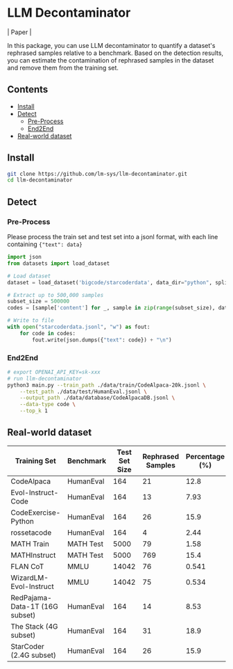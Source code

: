 # LLM Decontaminator

| Paper |

In this package, you can use LLM decontaminator to quantify a dataset's rephrased samples relative to a benchmark.
Based on the detection results, you can estimate the contamination of rephrased samples in the dataset and remove them from the training set.

## Contents

- [Install](#install)
- [Detect](#detect)
    - [Pre-Process](#pre-process)
    - [End2End](#end2end)
- [Real-world dataset](#real-world-dataset)


## Install

~~~bash
git clone https://github.com/lm-sys/llm-decontaminator.git
cd llm-decontaminator
~~~


## Detect

### Pre-Process
Please process the train set and test set into a jsonl format, with each line containing `{"text": data}`

~~~py
import json
from datasets import load_dataset

# Load dataset
dataset = load_dataset('bigcode/starcoderdata', data_dir="python", split="train", streaming=True)

# Extract up to 500,000 samples
subset_size = 500000
codes = [sample['content'] for _, sample in zip(range(subset_size), dataset)]

# Write to file
with open("starcoderdata.jsonl", "w") as fout:
    for code in codes:
        fout.write(json.dumps({"text": code}) + "\n")
~~~

### End2End

~~~bash
# export OPENAI_API_KEY=sk-xxx
# run llm-decontaminator
python3 main.py --train_path ./data/train/CodeAlpaca-20k.jsonl \
    --test_path ./data/test/HumanEval.jsonl \
    --output_path ./data/database/CodeAlpacaDB.jsonl \
    --data-type code \
    --top_k 1
~~~

## Real-world dataset


| Training Set | Benchmark | Test Set Size | Rephrased Samples | Percentage (%) |
|--------------|-----------|---------------|-------------------|----------------|
| CodeAlpaca | HumanEval | 164 | 21 | 12.8 |
| Evol-Instruct-Code | HumanEval | 164 | 13 | 7.93 |
| CodeExercise-Python | HumanEval | 164 | 26 | 15.9 |
| rossetacode | HumanEval | 164 | 4 | 2.44 |
| MATH Train | MATH Test | 5000 | 79 | 1.58 |
| MATHInstruct | MATH Test | 5000 | 769 | 15.4 |
| FLAN CoT | MMLU | 14042 | 76 | 0.541 |
| WizardLM-Evol-Instruct | MMLU | 14042 | 75 | 0.534 |
| RedPajama-Data-1T (16G subset) | HumanEval | 164 | 14 | 8.53 |
| The Stack (4G subset) | HumanEval | 164 | 31 | 18.9 |
| StarCoder (2.4G subset) | HumanEval | 164 | 26 | 15.9 |